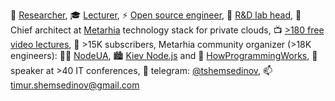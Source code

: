 🔭 [Researcher](https://linkedin.com/in/shemsedinov),
🎓 [Lecturer](https://github.com/HowProgrammingWorks/Index),
⚡ [Open source engineer](https://profile.codersrank.io/user/tshemsedinov),
👷 [R&D lab head](http://metarhia.com/),
📐 Chief architect at [Metarhia](https://github.com/metarhia)
technology stack for private clouds,
📺 [>180 free video lectures](https://www.youtube.com/TimurShemsedinov),
🔔 >15K subscribers,
Metarhia community organizer (>18K engineers):
👨‍💻 [NodeUA](https://www.meetup.com/NodeUA/),
🏙️ [Kiev Node.js](http://www.meetup.com/KievNodeJS/) and
🌱 [HowProgrammingWorks](https://www.meetup.com/HowProgrammingWorks/),
📢 speaker at >40 IT conferences,
💬 telegram: [@tshemsedinov](https://telegram.me/tshemsedinov),
📫 [timur.shemsedinov@gmail.com](mailto:timur.shemsedinov@gmail.com)
